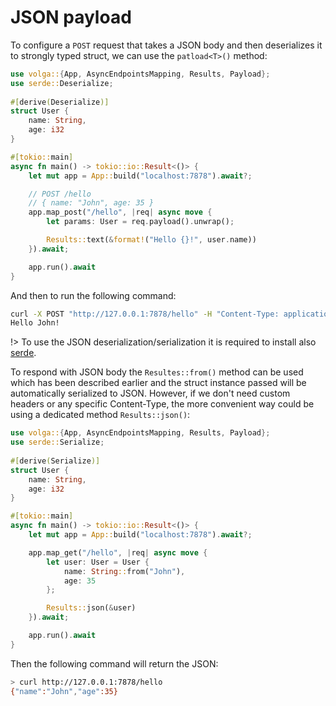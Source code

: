 # JSON payload

To configure a `POST` request that takes a JSON body and then deserializes it to strongly typed struct, we can use the `patload<T>()` method:
```rust
use volga::{App, AsyncEndpointsMapping, Results, Payload};
use serde::Deserialize;
 
#[derive(Deserialize)]
struct User {
    name: String,
    age: i32
}

#[tokio::main]
async fn main() -> tokio::io::Result<()> {
    let mut app = App::build("localhost:7878").await?;

    // POST /hello
    // { name: "John", age: 35 }
    app.map_post("/hello", |req| async move {
        let params: User = req.payload().unwrap();

        Results::text(&format!("Hello {}!", user.name))
    }).await;

    app.run().await
}
```
And then to run the following command:
```bash
curl -X POST "http://127.0.0.1:7878/hello" -H "Content-Type: application/json" -d "{ "name": "John", "age": 35 }"
Hello John!
```
!> To use the JSON deserialization/serialization it is required to install also [serde](https://crates.io/crates/serde_json/).

To respond with JSON body the `Resultes::from()` method can be used which has been described earlier and the struct instance passed will be automatically serialized to JSON. 
However, if we don't need custom headers or any specific Content-Type, the more convenient way could be using a dedicated method `Results::json()`:
```rust
use volga::{App, AsyncEndpointsMapping, Results, Payload};
use serde::Serialize;
 
#[derive(Serialize)]
struct User {
    name: String,
    age: i32
}

#[tokio::main]
async fn main() -> tokio::io::Result<()> {
    let mut app = App::build("localhost:7878").await?;

    app.map_get("/hello", |req| async move {
        let user: User = User {
            name: String::from("John"),
            age: 35
        };

        Results::json(&user)
    }).await;

    app.run().await
}
```
Then the following command will return the JSON:
```bash
> curl http://127.0.0.1:7878/hello
{"name":"John","age":35}
```